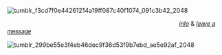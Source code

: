 
![tumblr_f3cd7f0e44261214a19ff087c40f1074_091c3b42_2048](https://github.com/user-attachments/assets/27d96bf0-87e4-4e87-9930-44f5328d9969)

⠀⠀⠀⠀⠀⠀⠀⠀⠀⠀⠀⠀⠀⠀⠀⠀⠀⠀⠀⠀⠀⠀⠀⠀⠀⠀⠀⠀⠀⠀⠀⠀⠀⠀⠀⠀⠀⠀⠀[𝑖𝑛𝑓𝑜](https://rentry.co/godfistsuicide) & [𝑙𝑒𝑎𝑣𝑒 𝑎 𝑚𝑒𝑠𝑠𝑎𝑔𝑒](https://godfistsuicide.straw.page/)

![tumblr_299be55e3f4eb46dec9f36d53f9b7ebd_ae5e92af_2048](https://github.com/user-attachments/assets/0d520977-bbe5-422e-b188-6c24e8fb65f6)
⠀⠀⠀⠀⠀⠀⠀⠀⠀⠀⠀⠀⠀⠀⠀⠀⠀⠀⠀⠀⠀⠀⠀⠀⠀⠀⠀⠀⠀⠀⠀⠀⠀⠀⠀⠀⠀⠀
